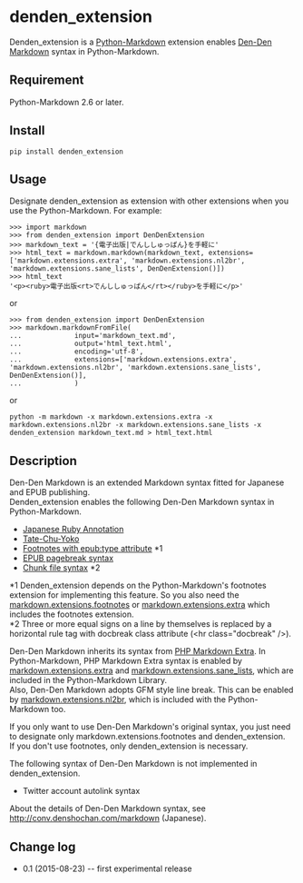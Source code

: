 # denden_extension

Denden_extension is a [Python-Markdown](https://github.com/waylan/Python-Markdown) extension enables [Den-Den Markdown](https://github.com/denshoch/DenDenMarkdown) syntax in Python-Markdown.


## Requirement

Python-Markdown 2.6 or later.


## Install
```
pip install denden_extension
```


## Usage
Designate denden_extension as extension with other extensions when you use the Python-Markdown. For example:
```
>>> import markdown
>>> from denden_extension import DenDenExtension
>>> markdown_text = '{電子出版|でんししゅっぱん}を手軽に'
>>> html_text = markdown.markdown(markdown_text, extensions=['markdown.extensions.extra', 'markdown.extensions.nl2br', 'markdown.extensions.sane_lists', DenDenExtension()])
>>> html_text
'<p><ruby>電子出版<rt>でんししゅっぱん</rt></ruby>を手軽に</p>'
```
or
```
>>> from denden_extension import DenDenExtension
>>> markdown.markdownFromFile(
...             input='markdown_text.md',
...             output='html_text.html',
...             encoding='utf-8',
...             extensions=['markdown.extensions.extra', 'markdown.extensions.nl2br', 'markdown.extensions.sane_lists', DenDenExtension()],
...             )
```
or
```
python -m markdown -x markdown.extensions.extra -x markdown.extensions.nl2br -x markdown.extensions.sane_lists -x denden_extension markdown_text.md > html_text.html
```

## Description

Den-Den Markdown is an extended Markdown syntax fitted for Japanese and EPUB publishing.  
Denden_extension enables the following Den-Den Markdown syntax in Python-Markdown.

- [Japanese Ruby Annotation](http://conv.denshochan.com/markdown#ruby)
- [Tate-Chu-Yoko](http://conv.denshochan.com/markdown#tcy)
- [Footnotes with epub:type attribute](http://conv.denshochan.com/markdown#footnotes) *1
- [EPUB pagebreak syntax](http://conv.denshochan.com/markdown#pagebreak)
- [Chunk file syntax](http://conv.denshochan.com/markdown#docbreak) *2

*1 Denden_extension depends on the Python-Markdown's footnotes extension for implementing this feature. So you also need the [markdown.extensions.footnotes](https://pythonhosted.org/Markdown/extensions/footnotes.html) or [markdown.extensions.extra](https://pythonhosted.org/Markdown/extensions/extra.html) which includes the footnotes extension.  
*2 Three or more equal signs on a line by themselves is replaced by a horizontal rule tag with docbreak class attribute (\<hr class="docbreak" /\>).

Den-Den Markdown inherits its syntax from [PHP Markdown Extra](https://michelf.ca/projects/php-markdown/extra/). In Python-Markdown, PHP Markdown Extra syntax is enabled by [markdown.extensions.extra](https://pythonhosted.org/Markdown/extensions/extra.html) and [markdown.extensions.sane_lists](https://pythonhosted.org/Markdown/extensions/sane_lists.html), which are included in the Python-Markdown Library.  
Also, Den-Den Markdown adopts GFM style line break. This can be enabled by [markdown.extensions.nl2br](https://pythonhosted.org/Markdown/extensions/nl2br.html), which is included with the Python-Markdown too.

If you only want to use Den-Den Markdown's original syntax, you just need to designate only markdown.extensions.footnotes and denden_extension.  
If you don't use footnotes, only denden_extension is necessary.

The following syntax of Den-Den Markdown is not implemented in denden_extension.

- Twitter account autolink syntax

About the details of Den-Den Markdown syntax, see http://conv.denshochan.com/markdown (Japanese).

## Change log

- 0.1 (2015-08-23) -- first experimental release
